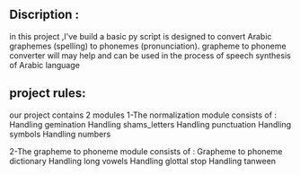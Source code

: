 ## Discription :

in this project ,I've build a basic py script is designed to convert Arabic graphemes (spelling) to phonemes (pronunciation).
grapheme to phoneme converter will may help and can be used in the process of speech synthesis of Arabic language

## project rules: 

our project contains 2 modules 
1-The normalization module consists of :
Handling gemination 
Handling shams_letters
Handling  punctuation
Handling  symbols
Handling numbers 

2-The grapheme to phoneme module consists of :
Grapheme to phoneme dictionary 
Handling long vowels
Handling glottal stop
Handling tanween
